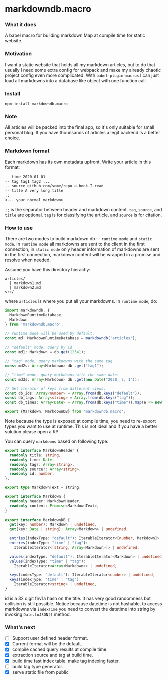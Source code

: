 # markdowndb.macro

### What it does
A babel macro for building markdown Map at compile time for static website.

### Motivation
I want a static website that holds all my markdown articles, but to do that usually I need some extra config for webpack and make my already chaotic project config even more complicated. With `babel-plugin-macros` I can just load all markdowns into a database like object with one function call.

### Install
`npm install markdowndb.macro`

### Note
All articles will be packed into the final app, so it's only suitable for small personal blog. If you have thounsands of articles a legit backend is a better choice.

### Markdown format
Each markdown has its own metadata upfront. Write your article in this format:
```markdown
-- time 2020-01-01
-- tag tag1 tag2 ...
-- source github.com/some/repo a-book-I-read
-- title A very long title
;;
<... your normal markdown>
```
 `;;` is the separator between header and markdown content. `tag`, `source`, and `title` are optional. `tag` is for classifying the article, and `source` is for citation.

### How to use
There are two modes to build markdown db -- `runtime mode` and `static mode`.
In `runtime mode` all markdowns are sent to the client in the first connection; in `static mode` only header information of markdowns are sent in the first connection, markdown content will be wrapped in a promise and resolve when needed.

Assume you have this directory hierachy:
```
articles/
  | markdown1.md
  | markdown2.md
src/

```
where `articles` is where you put all your markdowns. In `runtime mode`, do:

```typescript
import markdowndb, {
  MarkdownRuntimeDatabase,
  Markdown
} from 'markdowndb.macro';

// runtime mode will be used by default.
const md: MarkdownRuntimeDatabase = markdowndb('articles');

// "default" mode, query by id
const md1: Markdown = db.get(12341);

// "tag" mode, query markdowns with the same tag.
const md2s: Array<Markdown> db .get("tag1");

// "time" mode, query markdowns with the same date.
const md3s: Array<Markdown> db .get(new Date("2020, 7, 1"));

// Get iterator of keys from different views.
const db_ids: Array<number> = Array.from(db.keys("default"));
const db_tags: Array<string> = Array.from(db.keys("tag"));
const db_times: Array<Date> = Array.from(db.keys("time")).map(e => new Date(e));

export {Markdown, MarkdownDB} from 'markdowndb.macro';
```
Note because the type is exposed at compile time, you need to re-export types you want to use at runtime. This is not ideal and if you have a better solution please open a RP.

You can query `markdowns` based on following type:
```typescript
export interface MarkdownHeader {
  readonly title: string,
  readonly time: Date,
  readonly tag?: Array<string>,
  readonly source?: Array<string>,
  readonly id: number,
};

export type MarkdownText = string;

export interface Markdown {
  readonly header: MarkdownHeader,
  readonly content: Promise<MarkdownText>,
}

export interface MarkdownDB {
  get(key: number): Markdown | undefined,
  get(key: Date | string): Array<Markdown> | undefined,

  entries(indexType: "default"): IterableIterator<[number, Markdown]> | undefined,
  entries(indexType: "time" | "tag"):
    IterableIterator<[string, Array<Markdown>]> | undefined,

  values(indexType: "default"): IterableIterator<Markdown> | undefined,
  values(indexType: "time" | "tag"):
    IterableIterator<Array<Markdown>> | undefined,

  keys(indexType: "default"): IterableIterator<number> | undefined,
  keys(indexType: "time" | "tag"):
    IterableIterator<string> | undefined,
}
```
id is a 32 digit fnv1a hash on the title. It has very good randomness but collision is still possible. Notice because datetime is not hashable, to access markdowns via `indexTime` you need to convert the datetime into string by invoking `Date.toJSON()` method.

### What's next
* [ ] Support user defined header format.
* [x] Current format will be the default.
* [x] compile cached query results at compile time.
* [x] extraction source and tag at build time.
* [x] build time fast index table. make tag indexing faster.
* [ ] build tag type generator.
* [x] serve static file from public
